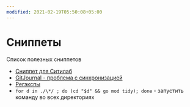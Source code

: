 ```yaml
---
modified: 2021-02-19T05:50:08+05:00
---
```


# Сниппеты

Список полезных сниппетов

- [Сниппет для Ситилаб](Сниппет%20для%20Ситилаб.md)
- [GitJournal - проблема с синхронизацией](GitJournal%20-%20проблема%20с%20синхронизацией.md)
- [Регэкспы](Регэкспы.md)
-  `for d in ./\*/ ; do (cd "$d" && go mod tidy); done` - запустить команду во всех директориях 
